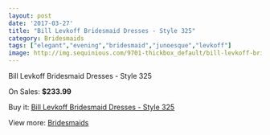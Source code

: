 ```yaml
---
layout: post
date: '2017-03-27'
title: "Bill Levkoff Bridesmaid Dresses - Style 325"
category: Bridesmaids
tags: ["elegant","evening","bridesmaid","junoesque","levkoff"]
image: http://img.sequinious.com/9701-thickbox_default/bill-levkoff-bridesmaid-dresses-style-325.jpg
---
```

Bill Levkoff Bridesmaid Dresses - Style 325

On Sales: **$233.99**
<a href="https://www.sequinious.com/bridesmaids/4231-bill-levkoff-bridesmaid-dresses-style-325.html"><amp-img layout="responsive" width="600" height="600" src="//img.sequinious.com/9701-thickbox_default/bill-levkoff-bridesmaid-dresses-style-325.jpg" alt="Bill Levkoff Bridesmaid Dresses - Style 325 0" /></a>
<a href="https://www.sequinious.com/bridesmaids/4231-bill-levkoff-bridesmaid-dresses-style-325.html"><amp-img layout="responsive" width="600" height="600" src="//img.sequinious.com/9702-thickbox_default/bill-levkoff-bridesmaid-dresses-style-325.jpg" alt="Bill Levkoff Bridesmaid Dresses - Style 325 1" /></a>

Buy it: [Bill Levkoff Bridesmaid Dresses - Style 325](https://www.sequinious.com/bridesmaids/4231-bill-levkoff-bridesmaid-dresses-style-325.html "Bill Levkoff Bridesmaid Dresses - Style 325")

View more: [Bridesmaids](https://www.sequinious.com/3-bridesmaids "Bridesmaids")